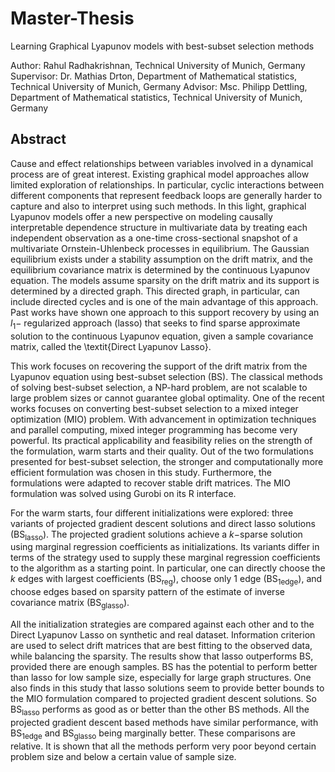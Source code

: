 # Master-Thesis
Learning Graphical Lyapunov models with best-subset selection methods

Author: Rahul Radhakrishnan, Technical University of Munich, Germany
Supervisor: Dr. Mathias Drton, Department of Mathematical statistics, Technical University of Munich, Germany
Advisor: Msc. Philipp Dettling, Department of Mathematical statistics, Technical University of Munich, Germany

## Abstract
Cause and effect relationships between variables involved in a dynamical process are of great interest. Existing graphical model approaches allow limited exploration of relationships. In particular, cyclic interactions between different components that represent feedback loops are generally harder to capture and also to interpret using such methods. In this light, graphical Lyapunov models offer a new perspective on modeling causally interpretable dependence structure in multivariate data by treating each independent observation as a one-time cross-sectional snapshot of a multivariate Ornstein-Uhlenbeck processes in equilibrium. The Gaussian equilibrium exists under a stability assumption on the drift matrix, and the equilibrium covariance matrix is determined by the continuous Lyapunov equation. The models assume sparsity on the drift matrix and its support is determined by a directed graph. This directed graph, in particular, can include directed cycles and is one of the main advantage of this approach. Past works have shown one approach to this support recovery by using an $l_1-$ regularized approach (lasso) that seeks to find sparse approximate solution to the continuous Lyapunov equation, given a sample covariance matrix, called the \textit{Direct Lyapunov Lasso}. 

This work focuses on recovering the support of the drift matrix from the Lyapunov equation using best-subset selection (BS). The classical methods of solving best-subset selection, a NP-hard problem, are not scalable to large problem sizes or cannot guarantee global optimality. One of the recent works focuses on converting best-subset selection to a mixed integer optimization (MIO) problem. With advancement in optimization techniques and parallel computing, mixed integer programming has become very powerful. Its practical applicability and feasibility relies on the strength of the formulation, warm starts and their quality. Out of the two formulations presented for best-subset selection, the stronger and computationally more efficient formulation was chosen in this study. Furthermore, the formulations were adapted to recover stable drift matrices. The MIO formulation was solved using Gurobi on its R interface. 

For the warm starts, four different initializations were explored: three variants of projected gradient descent solutions and direct lasso solutions ($\mathrm{BS_{lasso}}$). The projected gradient solutions achieve a $k-$sparse solution using marginal regression coefficients as initializations. Its variants differ in terms of the strategy used to supply these marginal regression coefficients to the algorithm as a starting point. In particular, one can directly choose the $k$ edges with largest coefficients ($\mathrm{BS_{reg}}$), choose only 1 edge ($\mathrm{BS_{1edge}}$), and choose edges based on sparsity pattern of the estimate of inverse covariance matrix ($\mathrm{BS_{glasso}}$). 

All the initialization strategies are compared against each other and to the Direct Lyapunov Lasso on synthetic and real dataset.  Information criterion are used to select drift matrices that are best fitting to the observed data, while balancing the sparsity. The results show that lasso outperforms BS, provided there are enough samples. BS has the potential to perform better than lasso for low sample size, especially for large graph structures. One also finds in this study that lasso solutions seem to provide better bounds to the MIO formulation compared to projected gradient descent solutions. So $\mathrm{BS_{lasso}}$ performs as good as or better than the other BS methods. All the projected gradient descent based methods have similar performance, with $\mathrm{BS_{1edge}}$ and $\mathrm{BS_{glasso}}$ being marginally better. These comparisons are relative. It is shown that all the methods perform very poor beyond certain problem size and below a certain value of sample size.
